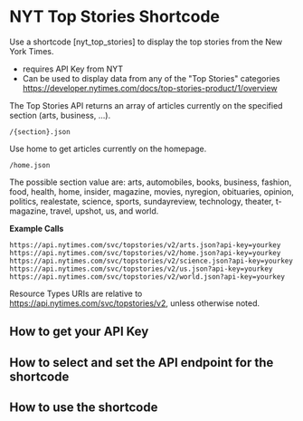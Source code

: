 # NYT Top Stories Shortcode

Use a shortcode [nyt_top_stories] to display the top stories from the New York Times. 

- requires API Key from NYT 
- Can be used to display data from any of the "Top Stories" categories https://developer.nytimes.com/docs/top-stories-product/1/overview


The Top Stories API returns an array of articles currently on the specified section (arts, business, ...).

`/{section}.json`

Use home to get articles currently on the homepage.

`/home.json`

The possible section value are: arts, automobiles, books, business, fashion, food, health, home, insider, magazine, movies, nyregion, obituaries, opinion, politics, realestate, science, sports, sundayreview, technology, theater, t-magazine, travel, upshot, us, and world.

**Example Calls**

```
https://api.nytimes.com/svc/topstories/v2/arts.json?api-key=yourkey
https://api.nytimes.com/svc/topstories/v2/home.json?api-key=yourkey
https://api.nytimes.com/svc/topstories/v2/science.json?api-key=yourkey
https://api.nytimes.com/svc/topstories/v2/us.json?api-key=yourkey
https://api.nytimes.com/svc/topstories/v2/world.json?api-key=yourkey
```

Resource Types
URIs are relative to https://api.nytimes.com/svc/topstories/v2, unless otherwise noted. 


## How to get your API Key



## How to select and set the API endpoint for the shortcode



## How to use the shortcode

